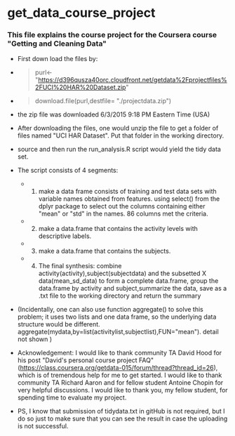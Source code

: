 # get_data_course_project

### This file explains the course project for the Coursera course "Getting and Cleaning Data"
* First down load the files by: 
* > purl<-"https://d396qusza40orc.cloudfront.net/getdata%2Fprojectfiles%2FUCI%20HAR%20Dataset.zip"
* > download.file(purl,destfile= "./projectdata.zip")
* the zip file was downloaded 6/3/2015 9:18 PM Eastern Time (USA)

* After downloading the files, one would unzip the file to get a folder of files named "UCI HAR Dataset".  Put that folder in the working directory.
* source and then run the run_analysis.R script would yield the tidy data set.
* The script consists of 4 segments:
	* 1. make a data frame consists of training and test data sets with variable names obtained from features. using select() from the dplyr package to select out the columns containing either "mean" or "std" in the names. 86 columns met the criteria.
	* 2. make a data.frame that contains the activity levels with descriptive labels.
	* 3. make a data.frame that contains the subjects.
	* 4. The final synthesis: combine activity(activity),subject(subjectdata) and the subsetted X data(mean_sd_data) to form a complete data.frame, group the data.frame by activity and subject,summarize the data, save as a .txt file to the working directory and return the summary

* (Incidentally, one can also use function aggregate() to solve this problem; it uses two lists and one data frame, so the underlying data structure would be different. aggregate(mydata,by=list(activitylist,subjectlist),FUN="mean"). detail not shown )

* Acknowledgement: I would like to thank community TA David Hood for his post "David's personal course project FAQ" (https://class.coursera.org/getdata-015/forum/thread?thread_id=26), which is of tremendous help for me to get started. I would like to thank community TA Richard Aaron and for fellow student Antoine Chopin for very helpful discussions. I would like to thank you, my fellow student, for spending time to evaluate my project.
* PS, I know that submission of tidydata.txt in gitHub is not required, but I do so just to make sure that you can see the result in case the uploading is not successful.
